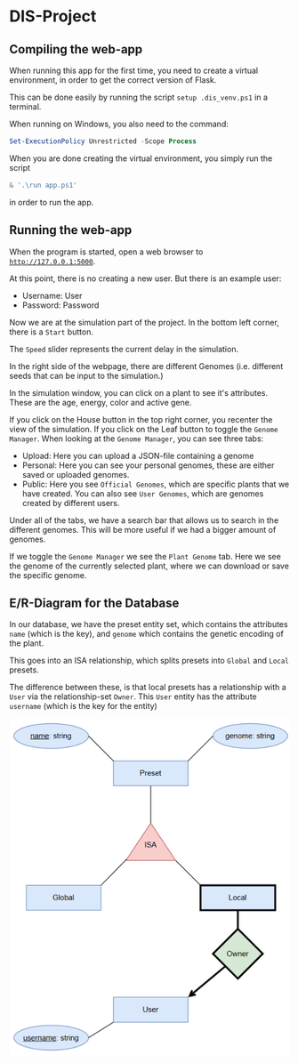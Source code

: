 # DIS-Project
## Compiling the web-app
When running this app for the first time, you need to create a virtual environment, in order to get the correct version of Flask.

This can be done easily by running the script `setup .dis_venv.ps1` in a terminal. 

When running on Windows, you also need to the command:
```powershell
Set-ExecutionPolicy Unrestricted -Scope Process
```

When you are done creating the virtual environment, you simply run the script
```powershell
& '.\run app.ps1' 
```
in order to run the app.

## Running the web-app
When the program is started, open a web browser to [`http://127.0.0.1:5000`](http://127.0.0.1:5000).

At this point, there is no creating a new user. But there is an example user:
* Username: User
* Password: Password

Now we are at the simulation part of the project. In the bottom left corner, there is a `Start` button. 

The `Speed` slider represents the current delay in the simulation.

In the right side of the webpage, there are different Genomes (i.e. different seeds that can be input to the simulation.)

In the simulation window, you can click on a plant to see it's attributes. These are the age, energy, color and active gene.

If you click on the House button in the top right corner, you recenter the view of the simulation. If you click on the Leaf button to toggle the `Genome Manager`. When looking at the `Genome Manager`, you can see three tabs:
* Upload: Here you can upload a JSON-file containing a genome
* Personal: Here you can see your personal genomes, these are either saved or uploaded genomes.
* Public: Here you see `Official Genomes`, which are specific plants that we have created. You can also see `User Genomes`, which are genomes created by different users.

Under all of the tabs, we have a search bar that allows us to search in the different genomes. This will be more useful if we had a bigger amount of genomes.

If we toggle the `Genome Manager` we see the `Plant Genome` tab. Here we see the genome of the currently selected plant, where we can download or save the specific genome.

## E/R-Diagram for the Database
In our database, we have the preset entity set, which contains the attributes `name` (which is the key), and `genome` which contains the genetic encoding of the plant.

This goes into an ISA relationship, which splits presets into `Global` and `Local` presets.

The difference between these, is that local presets has a relationship with a `User` via the relationship-set `Owner`. This `User` entity has the attribute `username` (which is the key for the entity)

![E/R-Diagram](/er-diagram.png)